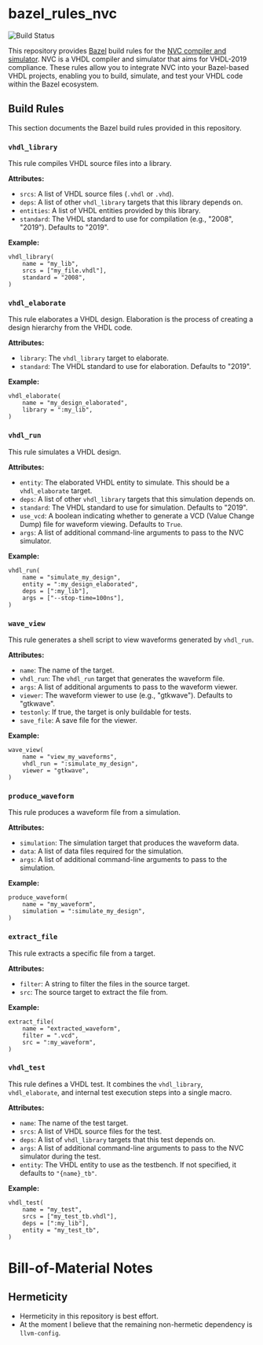 # bazel_rules_nvc

![Build Status](https://github.com/filmil/bazel_rules_nvc/workflows/Build/badge.svg)

This repository provides [Bazel][baz] build rules for the [NVC compiler and
simulator][nvc]. NVC is a VHDL compiler and simulator that aims for VHDL-2019
compliance. These rules allow you to integrate NVC into your Bazel-based VHDL
projects, enabling you to build, simulate, and test your VHDL code within the
Bazel ecosystem.

[baz]: https://bazel.build
[nvc]: https://github.com/nickg/nvc

## Build Rules

This section documents the Bazel build rules provided in this repository.

### `vhdl_library`

This rule compiles VHDL source files into a library.

**Attributes:**

*   `srcs`: A list of VHDL source files (`.vhdl` or `.vhd`).
*   `deps`: A list of other `vhdl_library` targets that this library depends on.
*   `entities`: A list of VHDL entities provided by this library.
*   `standard`: The VHDL standard to use for compilation (e.g., "2008", "2019"). Defaults to "2019".

**Example:**

```bzl
vhdl_library(
    name = "my_lib",
    srcs = ["my_file.vhdl"],
    standard = "2008",
)
```

### `vhdl_elaborate`

This rule elaborates a VHDL design. Elaboration is the process of creating a design hierarchy from the VHDL code.

**Attributes:**

*   `library`: The `vhdl_library` target to elaborate.
*   `standard`: The VHDL standard to use for elaboration. Defaults to "2019".

**Example:**

```bzl
vhdl_elaborate(
    name = "my_design_elaborated",
    library = ":my_lib",
)
```

### `vhdl_run`

This rule simulates a VHDL design.

**Attributes:**

*   `entity`: The elaborated VHDL entity to simulate. This should be a `vhdl_elaborate` target.
*   `deps`: A list of other `vhdl_library` targets that this simulation depends on.
*   `standard`: The VHDL standard to use for simulation. Defaults to "2019".
*   `use_vcd`: A boolean indicating whether to generate a VCD (Value Change Dump) file for waveform viewing. Defaults to `True`.
*   `args`: A list of additional command-line arguments to pass to the NVC simulator.

**Example:**

```bzl
vhdl_run(
    name = "simulate_my_design",
    entity = ":my_design_elaborated",
    deps = [":my_lib"],
    args = ["--stop-time=100ns"],
)
```

### `wave_view`

This rule generates a shell script to view waveforms generated by `vhdl_run`.

**Attributes:**

*   `name`: The name of the target.
*   `vhdl_run`: The `vhdl_run` target that generates the waveform file.
*   `args`: A list of additional arguments to pass to the waveform viewer.
*   `viewer`: The waveform viewer to use (e.g., "gtkwave"). Defaults to "gtkwave".
*   `testonly`: If true, the target is only buildable for tests.
*   `save_file`: A save file for the viewer.

**Example:**

```bzl
wave_view(
    name = "view_my_waveforms",
    vhdl_run = ":simulate_my_design",
    viewer = "gtkwave",
)
```

### `produce_waveform`

This rule produces a waveform file from a simulation.

**Attributes:**

*   `simulation`: The simulation target that produces the waveform data.
*   `data`: A list of data files required for the simulation.
*   `args`: A list of additional command-line arguments to pass to the simulation.

**Example:**

```bzl
produce_waveform(
    name = "my_waveform",
    simulation = ":simulate_my_design",
)
```

### `extract_file`

This rule extracts a specific file from a target.

**Attributes:**

*   `filter`: A string to filter the files in the source target.
*   `src`: The source target to extract the file from.

**Example:**

```bzl
extract_file(
    name = "extracted_waveform",
    filter = ".vcd",
    src = ":my_waveform",
)
```

### `vhdl_test`

This rule defines a VHDL test. It combines the `vhdl_library`, `vhdl_elaborate`, and internal test execution steps into a single macro.

**Attributes:**

*   `name`: The name of the test target.
*   `srcs`: A list of VHDL source files for the test.
*   `deps`: A list of `vhdl_library` targets that this test depends on.
*   `args`: A list of additional command-line arguments to pass to the NVC simulator during the test.
*   `entity`: The VHDL entity to use as the testbench. If not specified, it defaults to `"{name}_tb"`.

**Example:**

```bzl
vhdl_test(
    name = "my_test",
    srcs = ["my_test_tb.vhdl"],
    deps = [":my_lib"],
    entity = "my_test_tb",
)
```

# Bill-of-Material Notes

## Hermeticity

* Hermeticity in this repository is best effort.
* At the moment I believe that the remaining non-hermetic dependency
  is `llvm-config`.
